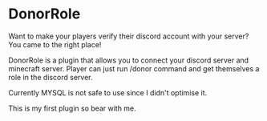 # DonorRole
 
Want to make your players verify their discord account with your server? You came to the right place!

DonorRole is a plugin that allows you to connect your discord server and minecraft server. Player can just run /donor command and get themselves a role in the discord server.

Currently MYSQL is not safe to use since I didn't optimise it.

This is my first plugin so bear with me.